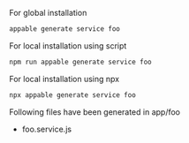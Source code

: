 For global installation

```bash
appable generate service foo
```

For local installation using script

```bash
npm run appable generate service foo
```

For local installation using npx

```bash
npx appable generate service foo
```

Following files have been generated in app/foo
* foo.service.js